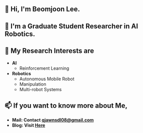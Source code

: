 ## 👋 Hi, I'm Beomjoon Lee.  
## 🌱 I'm a Graduate Student Researcher in AI Robotics.  
## 🔭 My Research Interests are
* **AI**  
  - Reinforcement Learning    
* **Robotics**  
  - Autonomous Mobile Robot  
  - Manipulation  
  - Multi-robot Systems 
## 📫 If you want to know more about Me,
* **Mail: Contact qjawnsdl08@gmail.com**  
* **Blog: Visit [Here](linktr.ee/jason_lbj)**
